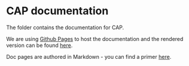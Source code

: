 # CAP documentation

The folder contains the documentation for CAP.

We are using [Github Pages](https://github.com/yang-xiaodong/cap-docs) to host the documentation and the rendered version
can be found [here](http://cap.dotnet-china.com).

Doc pages are authored in Markdown  - you can find a primer [here](https://help.gamejolt.com/markdown).
